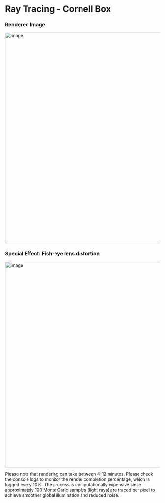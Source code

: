 # Ray Tracing - Cornell Box

### Rendered Image
<img width="940" height="685" alt="image" src="https://github.com/user-attachments/assets/202d8c77-9145-4d2e-bd28-b9d8c08827c8" />


### Special Effect: Fish-eye lens distortion
<img width="940" height="667" alt="image" src="https://github.com/user-attachments/assets/37996189-daa6-4829-a9ae-72e60abfebda" />


Please note that rendering can take between 4-12 minutes. Please check the console logs to monitor the render completion percentage, which is logged every 10%. The process is computationally expensive since approximately 100 Monte Carlo samples (light rays) are traced per pixel to achieve smoother global illumination and reduced noise.
